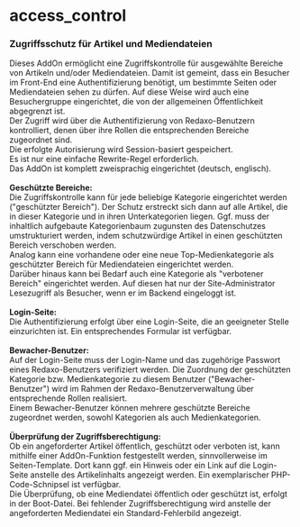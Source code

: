 # access_control
<h3>Zugriffsschutz für Artikel und Mediendateien</h3>

<div>Dieses AddOn ermöglicht eine Zugriffskontrolle für
ausgewählte Bereiche von Artikeln und/oder Mediendateien.
Damit ist gemeint, dass ein Besucher im Front-End eine
Authentifizierung benötigt, um bestimmte Seiten oder
Mediendateien sehen zu dürfen. Auf diese Weise wird auch
eine Besuchergruppe eingerichtet, die von der allgemeinen
Öffentlichkeit abgegrenzt ist.</div>
<div>Der Zugriff wird über die Authentifizierung von
Redaxo-Benutzern kontrolliert, denen über ihre Rollen die
entsprechenden Bereiche zugeordnet sind.</div>
<div>Die erfolgte Autorisierung wird Session-basiert
gespeichert.</div>
<div>Es ist nur eine einfache Rewrite-Regel erforderlich.</div>
<div>Das AddOn ist komplett zweisprachig eingerichtet (deutsch,
englisch).</div>

<div><br/><b>Geschützte Bereiche:</b></div>
<div>Die Zugriffskontrolle kann für jede beliebige Kategorie
eingerichtet werden ("geschützter Bereich"). Der Schutz
erstreckt sich dann auf alle Artikel, die in dieser Kategorie
und in ihren Unterkategorien liegen. Ggf. muss der inhaltlich
aufgebaute Kategorienbaum zugunsten des Datenschutzes
umstrukturiert werden, indem schutzwürdige Artikel in einen
geschützten Bereich verschoben werden.</div>
<div>Analog kann eine vorhandene oder eine neue
Top-Medienkategorie als geschützter Bereich für Mediendateien
eingerichtet werden.</div>
<div>Darüber hinaus kann bei Bedarf auch eine Kategorie als
"verbotener Bereich" eingerichtet werden. Auf diesen hat nur
der Site-Administrator Lesezugriff als Besucher, wenn er im
Backend eingeloggt ist.</div>

<div><br/><b>Login-Seite:</b></div>
<div>Die Authentifizierung erfolgt über eine Login-Seite,
die an geeigneter Stelle einzurichten ist. Ein entsprechendes
Formular ist verfügbar.</div>

<div><br/><b>Bewacher-Benutzer:</b></div>
<div>Auf der Login-Seite muss der Login-Name und das zugehörige
Passwort eines Redaxo-Benutzers verifiziert werden. Die
Zuordnung der geschützten Kategorie bzw. Medienkategorie zu
diesem Benutzer ("Bewacher-Benutzer") wird im Rahmen der
Redaxo-Benutzerverwaltung über entsprechende Rollen
realisiert.</div>
<div>Einem Bewacher-Benutzer können mehrere geschützte
Bereiche zugeordnet werden, sowohl Kategorien als auch
Medienkategorien.</div>

<div><br/><b>Überprüfung der Zugriffsberechtigung:</b></div>
<div>Ob ein angeforderter Artikel öffentlich, geschützt oder
verboten ist, kann mithilfe einer AddOn-Funktion festgestellt
werden, sinnvollerweise im Seiten-Template. Dort kann ggf.
ein Hinweis oder ein Link auf die Login-Seite anstelle des
Artikelinhalts angezeigt werden. Ein exemplarischer
PHP-Code-Schnipsel ist verfügbar.</div>
<div>Die Überprüfung, ob eine Mediendatei öffentlich oder
geschützt ist, erfolgt in der Boot-Datei. Bei fehlender
Zugriffsberechtigung wird anstelle der angeforderten
Mediendatei ein Standard-Fehlerbild angezeigt.</div>